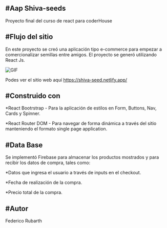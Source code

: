 #Aap Shiva-seeds 
------------------------------
Proyecto final del curso de react para coderHouse


#Flujo del sitio
-----------------------------
En este proyecto se creó una aplicación tipo e-commerce para empezar a comercionalizar semillas entre amigos. El proyecto se generó utilizando React Js.

![GIF](https://user-images.githubusercontent.com/107072535/210099344-b8ea5c25-4587-471b-a57a-debf5b56f4a1.gif)

Podes ver el sitio web aquí https://shiva-seed.netlify.app/ 


#Construido con 
------------------------
*React Bootrstrap - Para la aplicación de estilos en Form, Buttons, Nav, Cards y Spinner.

*React Router DOM - Para navegar de forma dinámica a través del sitio manteniendo el formato single page application.

#Data Base
------------------ 
Se implementó Firebase  para almacenar los productos mostrados y para recibir los datos de compra, tales como:

*Datos que ingresa el usuario a través de inputs en el checkout.

*Fecha de realización de la compra.

*Precio total de la compra.


#Autor
----------------------------- 
Federico Rubarth

